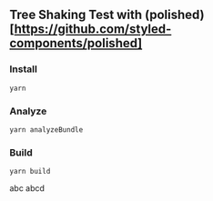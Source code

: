 ## Tree Shaking Test with (polished)[https://github.com/styled-components/polished]

### Install
`yarn`

### Analyze
`yarn analyzeBundle`

### Build
`yarn build`

abc
abcd
